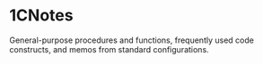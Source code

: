 # 1CNotes
General-purpose procedures and functions, frequently used code constructs, and memos from standard configurations.
